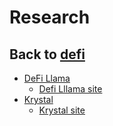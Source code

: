 # Research

## Back to [defi](defi)

- [DeFi Llama](defillama)
    - [Defi Lllama site](https://defillama.com)
- [Krystal](krystal)
    - [Krystal site](https://defi.krystal.app)

